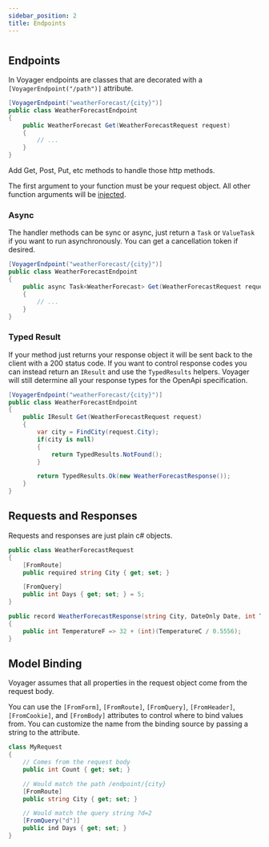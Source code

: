 ```yaml
---
sidebar_position: 2
title: Endpoints
---
```


#

## Endpoints

In Voyager endpoints are classes that are decorated with a `[VoyagerEndpoint("/path")]` attribute.

```cs
[VoyagerEndpoint("weatherForecast/{city}")]
public class WeatherForecastEndpoint
{
    public WeatherForecast Get(WeatherForecastRequest request)
    {
        // ...
    }
}
```

Add Get, Post, Put, etc methods to handle those http methods.

The first argument to your function must be your request object. All other function arguments will be [injected](dependency-injection).

### Async

The handler methods can be sync or async, just return a `Task` or `ValueTask` if you want to run asynchronously. You can get a cancellation token if desired.

```cs
[VoyagerEndpoint("weatherForecast/{city}")]
public class WeatherForecastEndpoint
{
    public async Task<WeatherForecast> Get(WeatherForecastRequest request, CancellationToken cancellatoinToken)
    {
        // ...
    }
}
```

### Typed Result

If your method just returns your response object it will be sent back to the client with a 200 status code. If you want to control response codes you can instead return an `IResult` and use the `TypedResults` helpers. Voyager will still determine all your response types for the OpenApi specification.

```cs
[VoyagerEndpoint("weatherForecast/{city}")]
public class WeatherForecastEndpoint
{
    public IResult Get(WeatherForecastRequest request)
    {
        var city = FindCity(request.City);
        if(city is null)
        {
            return TypedResults.NotFound();
        }

        return TypedResults.Ok(new WeatherForecastResponse());
    }
}
```

## Requests and Responses

Requests and responses are just plain c# objects.

```cs
public class WeatherForecastRequest
{
    [FromRoute]
    public required string City { get; set; }

    [FromQuery]
    public int Days { get; set; } = 5;
}

public record WeatherForecastResponse(string City, DateOnly Date, int TemperatureC, string? Summary)
{
    public int TemperatureF => 32 + (int)(TemperatureC / 0.5556);
}
```

## Model Binding

Voyager assumes that all properties in the request object come from the request body.

You can use the `[FromForm]`, `[FromRoute]`, `[FromQuery]`, `[FromHeader]`, `[FromCookie]`, and `[FromBody]` attributes to control where to bind values from. You can customize the name from the binding source by passing a string to the attribute.

```cs
class MyRequest
{
    // Comes from the request body
    public int Count { get; set; }

    // Would match the path /endpoint/{city}
    [FromRoute]
    public string City { get; set; }

    // Would match the query string ?d=2
    [FromQuery("d")]
    public ind Days { get; set; }
}
```
